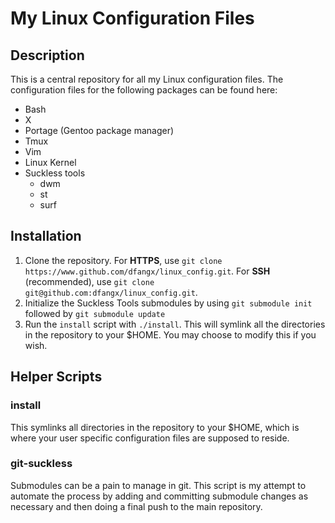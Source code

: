# My Linux Configuration Files
## Description
This is a central repository for all my Linux configuration files. The
configuration files for the following packages can be found here:
* Bash
* X
* Portage (Gentoo package manager)
* Tmux
* Vim
* Linux Kernel
* Suckless tools
    * dwm
    * st
    * surf
## Installation
1. Clone the repository. For **HTTPS**, use `git clone
   https://www.github.com/dfangx/linux_config.git`. For **SSH** (recommended), use
   `git clone git@github.com:dfangx/linux_config.git`.
2. Initialize the Suckless Tools submodules by using `git submodule init`
   followed by `git submodule update`
3. Run the `install` script with `./install`. This will symlink all the
   directories in the repository to your $HOME. You may choose to modify this if
   you wish.
## Helper Scripts
### install
This symlinks all directories in the repository to your $HOME, which is where
your user specific configuration files are supposed to reside.  
### git-suckless
Submodules can be a pain to manage in git. This script is my attempt to automate
the process by adding and committing submodule changes as necessary and then
doing a final push to the main repository.
